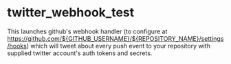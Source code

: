 # twitter_webhook_test

This launches github's webhook handler (to configure at https://github.com/${GITHUB_USERNAME}/${REPOSITORY_NAME}/settings/hooks) which will tweet about every push event to your repository with supplied twitter account's auth tokens and secrets.

